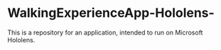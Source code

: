 # WalkingExperienceApp-Hololens-

This is a repository for an application, intended to run on Microsoft Hololens. 